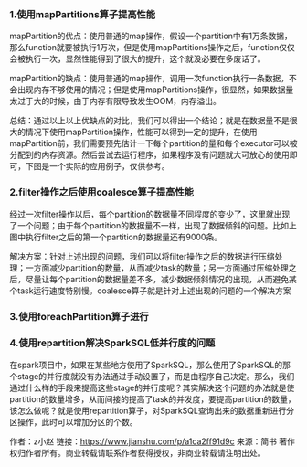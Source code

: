### 1.使用mapPartitions算子提高性能

mapPartition的优点：使用普通的map操作，假设一个partition中有1万条数据，那么function就要被执行1万次，但是使用mapPartitions操作之后，function仅仅会被执行一次，显然性能得到了很大的提升，这个就没必要在多废话了。

mapPartition的缺点：使用普通的map操作，调用一次function执行一条数据，不会出现内存不够使用的情况；但是使用mapPartitions操作，很显然，如果数据量太过于大的时候，由于内存有限导致发生OOM，内存溢出。

总结：通过以上以上优缺点的对比，我们可以得出一个结论；就是在数据量不是很大的情况下使用mapPartition操作，性能可以得到一定的提升，在使用mapPartition前，我们需要预先估计一下每个partition的量和每个executor可以被分配到的内存资源。然后尝试去运行程序，如果程序没有问题就大可放心的使用即可，下图是一个实际的应用例子，仅供参考。



### 2.filter操作之后使用coalesce算子提高性能

经过一次filter操作以后，每个partition的数据量不同程度的变少了，这里就出现了一个问题；由于每个partition的数据量不一样，出现了数据倾斜的问题。比如上图中执行filter之后的第一个partition的数据量还有9000条。

解决方案：针对上述出现的问题，我们可以将filter操作之后的数据进行压缩处理；一方面减少partition的数量，从而减少task的数量；另一方面通过压缩处理之后，尽量让每个partition的数据量差不多，减少数据倾斜情况的出现，从而避免某个task运行速度特别慢。coalesce算子就是针对上述出现的问题的一个解决方案



### 3.使用foreachPartition算子进行

### 4.使用repartition解决SparkSQL低并行度的问题



在spark项目中，如果在某些地方使用了SparkSQL，那么使用了SparkSQL的那个stage的并行度就没有办法通过手动设置了，而是由程序自己决定。那么，我们通过什么样的手段来提高这些stage的并行度呢？其实解决这个问题的办法就是使partition的数量增多，从而间接的提高了task的并发度，要提高partition的数量，该怎么做呢？就是使用repartition算子，对SparkSQL查询出来的数据重新进行分区操作，此时可以增加分区的个数。



作者：z小赵
链接：https://www.jianshu.com/p/a1ca2ff91d9c
来源：简书
著作权归作者所有。商业转载请联系作者获得授权，非商业转载请注明出处。